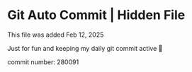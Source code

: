 # Git Auto Commit | Hidden File

This file was added Feb 12, 2025

Just for fun and keeping my daily git commit active 🤪

commit number: 280091
